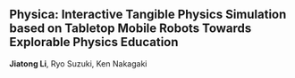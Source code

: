 ## Physica: Interactive Tangible Physics Simulation based on Tabletop Mobile Robots Towards Explorable Physics Education  
**Jiatong Li**, Ryo Suzuki, Ken Nakagaki
